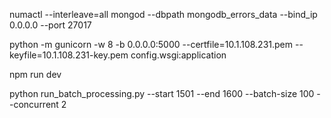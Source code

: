 numactl --interleave=all mongod --dbpath mongodb_errors_data --bind_ip 0.0.0.0 --port 27017

python -m gunicorn -w 8 -b 0.0.0.0:5000 --certfile=10.1.108.231.pem --keyfile=10.1.108.231-key.pem config.wsgi:application

npm run dev

python run_batch_processing.py --start 1501 --end 1600 --batch-size 100 --concurrent 2